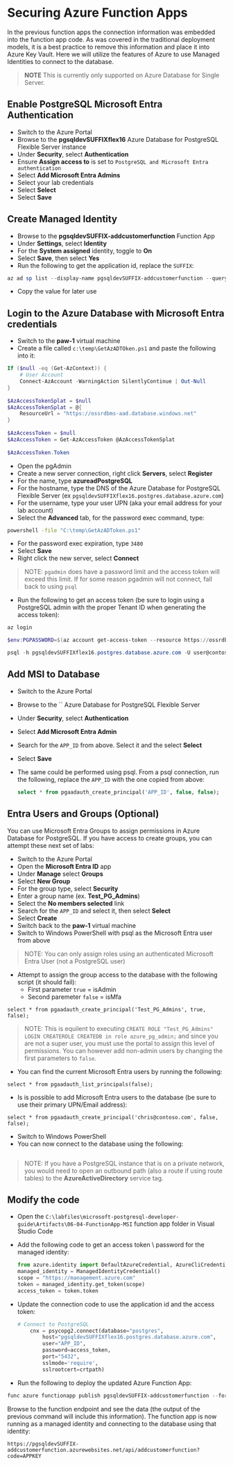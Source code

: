 # Securing Azure Function Apps

In the previous function apps the connection information was embedded into the function app code.  As was covered in the traditional deployment models, it is a best practice to remove this information and place it into Azure Key Vault.  Here we will utilize the features of Azure to use Managed Identities to connect to the database.

> **NOTE** This is currently only supported on Azure Database for Single Server.

## Enable PostgreSQL Microsoft Entra Authentication

- Switch to the Azure Portal
- Browse to the **pgsqldevSUFFIXflex16** Azure Database for PostgreSQL Flexible Server instance
- Under **Security**, select **Authentication**
- Ensure **Assign access to** is set to `PostgreSQL and Microsoft Entra authentication`
- Select **Add Microsoft Entra Admins**
- Select your lab credentials
- Select **Select**
- Select **Save**

## Create Managed Identity

- Browse to the **pgsqldevSUFFIX-addcustomerfunction** Function App
- Under **Settings**, select **Identity**
- For the **System assigned** identity, toggle to **On**
- Select **Save**, then select **Yes**
- Run the following to get the application id, replace the `SUFFIX`:

```powershell
az ad sp list --display-name pgsqldevSUFFIX-addcustomerfunction --query [*].appId --out tsv
```

- Copy the value for later use

## Login to the Azure Database with Microsoft Entra credentials

- Switch to the **paw-1** virtual machine
- Create a file called `c:\temp\GetAzADTOken.ps1` and paste the following into it:

```PowerShell
If ($null -eq (Get-AzContext)) {
    # User Account
    Connect-AzAccount -WarningAction SilentlyContinue | Out-Null
}
 
$AzAccessTokenSplat = $null
$AzAccessTokenSplat = @{
    ResourceUrl = "https://ossrdbms-aad.database.windows.net"
}
  
$AzAccessToken = $null
$AzAccessToken = Get-AzAccessToken @AzAccessTokenSplat
  
$AzAccessToken.Token
```

- Open the pgAdmin
- Create a new server connection, right click **Servers**, select **Register**
- For the name, type **azureadPostgreSQL**
- For the hostname, type the DNS of the Azure Database for PostgreSQL Flexible Server (ex `pgsqldevSUFFIXflex16.postgres.database.azure.com`)
- For the username, type your user UPN (aka your email address for your lab account)
- Select the **Advanced** tab, for the password exec command, type:

```cmd
powershell -file "C:\temp\GetAzADToken.ps1"
```

- For the password exec expiration, type `3480`
- Select **Save**
- Right click the new server, select **Connect**

> NOTE: `pgadmin` does have a password limit and the access token will exceed this limit.  If for some reason pgadmin will not connect, fall back to using `psql`

- Run the following to get an access token (be sure to login using a PostgreSQL admin with the proper Tenant ID when generating the access token):

```powershell
az login

$env:PGPASSWORD=$(az account get-access-token --resource https://ossrdbms-aad.database.windows.net --query accessToken --output tsv)

psql -h pgsqldevSUFFIXflex16.postgres.database.azure.com -U user@contoso.com -d postgres
```

## Add MSI to Database

- Switch to the Azure Portal
- Browse to the `` Azure Database for PostgreSQL Flexible Server
- Under **Security**, select **Authentication**
- Select **Add Microsoft Entra Admin**
- Search for the `APP_ID` from above.  Select it and the select **Select**
- Select **Save**
- The same could be performed using psql. From a psql connection, run the following, replace the `APP_ID` with the one copied from above:

    ```sql
    select * from pgaadauth_create_principal('APP_ID', false, false);
    ```

## Entra Users and Groups (Optional)

You can use Microsoft Entra Groups to assign permissions in Azure Database for PostgreSQL.  If you have access to create groups, you can attempt these next set of labs:

- Switch to the Azure Portal
- Open the **Microsoft Entra ID** app
- Under **Manage** select **Groups**
- Select **New Group**
- For the group type, select **Security**
- Enter a group name (ex. **Test_PG_Admins**)
- Select the **No members selected** link
- Search for the `APP_ID` and select it, then select **Select**
- Select **Create**
- Switch back to the **paw-1** virtual machine
- Switch to Windows PowerShell with psql as the Microsoft Entra user from above

> NOTE: You can only assign roles using an authenticated Microsoft Entra User (not a PostgreSQL user)

- Attempt to assign the group access to the database with the following script (it should fail):
  - First parameter `true` = isAdmin
  - Second paremeter `false` = isMfa

```psql
select * from pgaadauth_create_principal('Test_PG_Admins', true, false);
```

> NOTE: This is equilent to executing `CREATE ROLE "Test_PG_Admins" LOGIN CREATEROLE CREATEDB in role azure_pg_admin;` and since you are not a super user, you must use the portal to assign this level of permissions.  You can however add non-admin users by changing the first parameters to `false`.

- You can find the current Microsoft Entra users by running the following:

```psql
select * from pgaadauth_list_principals(false);
```

- Is is possible to add Microsoft Entra users to the database (be sure to use their primary UPN/Email address):

```psql
select * from pgaadauth_create_principal('chris@contoso.com', false, false);
```

- Switch to Windows PowerShell
- You can now connect to the database using the following:

```powershell

```

> NOTE: If you have a PostgreSQL instance that is on a private network, you would need to open an outbound path (also a route if using route tables) to the **AzureActiveDirectory** service tag.

## Modify the code

- Open the `C:\labfiles\microsoft-postgresql-developer-guide\Artifacts\06-04-FunctionApp-MSI` function app folder in Visual Studio Code
- Add the following code to get an access token \ password for the managed identity:

    ```python
    from azure.identity import DefaultAzureCredential, AzureCliCredential, ChainedTokenCredential, ManagedIdentityCredential
    managed_identity = ManagedIdentityCredential()
    scope = "https://management.azure.com"
    token = managed_identity.get_token(scope)
    access_token = token.token
    ```

- Update the connection code to use the application id and the access token:

    ```python
    # Connect to PostgreSQL
        cnx = psycopg2.connect(database="postgres",
            host="pgsqldevSUFFIXflex16.postgres.database.azure.com",
            user="APP_ID",
            password=access_token,
            port="5432",
            sslmode='require',
            sslrootcert=crtpath)
    ```

- Run the following to deploy the updated Azure Function App:

```powershell
func azure functionapp publish pgsqldevSUFFIX-addcustomerfunction --force --python
```

Browse to the function endpoint and see the data (the output of the previous command will include this information).  The function app is now running as a managed identity and connecting to the database using that identity:

```text
https://pgsqldevSUFFIX-addcustomerfunction.azurewebsites.net/api/addcustomerfunction?code=APPKEY
```
